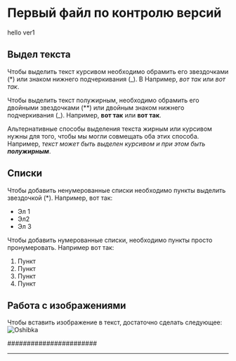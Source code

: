 # Первый файл по контролю версий
hello ver1

## Выдел текста
Чтобы выделить текст курсивом необходимо обрамить его звездочками (*) или знаком нижнего подчеркивания (_). B Например, *вот так* или _вот так_.

Чтобы выделить текст полужирным, необходимо обрамить его двойными звездочками (**) или двойным знаком нижнего подчеркивания (_). Например, **вот так** или __вот так__.

Альтернативные способы выделения текста жирным или курсивом нужны для того, чтобы мы могли совмещать оба этих способа. Например, _текст может быть выделен курсивом и при этом быть **полужирным**_.

## Списки
Чтобы добавить ненумерованные списки необходимо пункты выделить звездочкой (*). Например, вот так: 
* Эл 1
* Эл2
* Эл 3

Чтобы добавить нумерованные списки, необходимо пункты просто пронумеровать. Например вот так:
1. Пункт
2. Пункт
3. Пункт
4. Пункт

## Работа с изображениями
Чтобы вставить изображение в текст, достаточно сделать следующее:
![Oshibka](qwerty.png)

#######################
 
***********************
